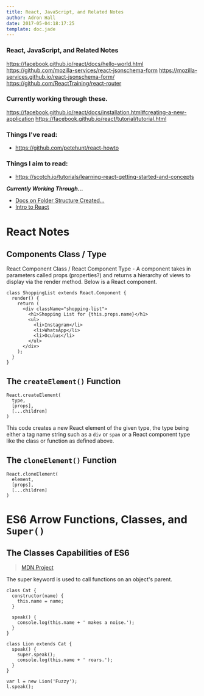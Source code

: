 ```yaml
---
title: React, JavaScript, and Related Notes
author: Adron Hall
date: 2017-05-04:18:17:25
template: doc.jade
---
```

### React, JavaScript, and Related Notes

https://facebook.github.io/react/docs/hello-world.html
https://github.com/mozilla-services/react-jsonschema-form
https://mozilla-services.github.io/react-jsonschema-form/
https://github.com/ReactTraining/react-router

### Currently working through these.

https://facebook.github.io/react/docs/installation.html#creating-a-new-application
https://facebook.github.io/react/tutorial/tutorial.html

### Things I've read:

* https://github.com/petehunt/react-howto

### Things I aim to read:

* https://scotch.io/tutorials/learning-react-getting-started-and-concepts

***Currently Working Through...***

* [Docs on Folder Structure Created...](https://github.com/facebookincubator/create-react-app/blob/master/packages/react-scripts/template/README.md#folder-structure)
* [Intro to React](https://facebook.github.io/react/tutorial/tutorial.html)

# React Notes

## Components Class / Type

React Component Class / React Component Type - A component takes in parameters called props (properties?) and returns a hierarchy of views to display via the render method. Below is a React component.

```
class ShoppingList extends React.Component {
  render() {
    return (
      <div className="shopping-list">
        <h1>Shopping List for {this.props.name}</h1>
        <ul>
          <li>Instagram</li>
          <li>WhatsApp</li>
          <li>Oculus</li>
        </ul>
      </div>
    );
  }
}
```

## The `createElement()` Function

```
React.createElement(
  type,
  [props],
  [...children]
)
```

This code creates a new React element of the given type, the type being either a tag name string such as a `div` or `span` or a React component type like the class or function as defined above.

## The `cloneElement()` Function

```
React.cloneElement(
  element,
  [props],
  [...children]
)
```

# ES6 Arrow Functions, Classes, and `Super()`

## The Classes Capabilities of ES6

> [MDN Project](https://developer.mozilla.org/en-US/docs/Web/JavaScript/Reference/Classes#Super_class_calls_with_super)

The super keyword is used to call functions on an object's parent.

```
class Cat { 
  constructor(name) {
    this.name = name;
  }
  
  speak() {
    console.log(this.name + ' makes a noise.');
  }
}

class Lion extends Cat {
  speak() {
    super.speak();
    console.log(this.name + ' roars.');
  }
}

var l = new Lion('Fuzzy');
l.speak();
```